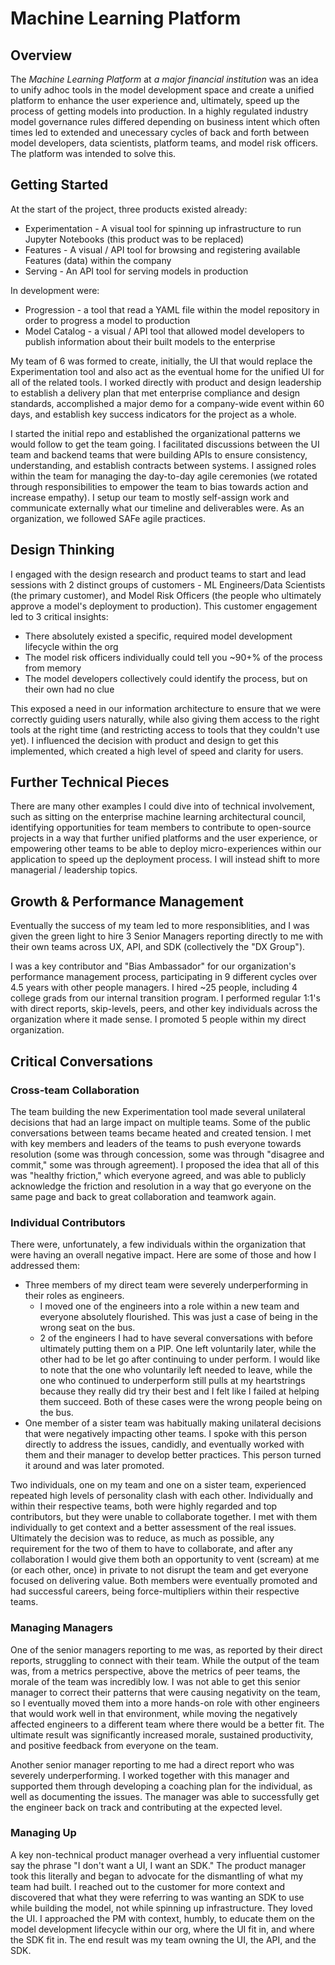 # Machine Learning Platform

## Overview

The _Machine Learning Platform_ at _a major financial institution_ was an idea to unify adhoc tools in the model development space and create a unified platform to enhance the user experience and, ultimately, speed up the process of getting models into production. In a highly regulated industry model governance rules differed depending on business intent which often times led to extended and unecessary cycles of back and forth between model developers, data scientists, platform teams, and model risk officers. The platform was intended to solve this.

## Getting Started

At the start of the project, three products existed already:

* Experimentation - A visual tool for spinning up infrastructure to run Jupyter Notebooks (this product was to be replaced)
* Features - A visual / API tool for browsing and registering available Features (data) within the company
* Serving - An API tool for serving models in production

In development were:
* Progression - a tool that read a YAML file within the model repository in order to progress a model to production
* Model Catalog - a visual / API tool that allowed model developers to publish information about their built models to the enterprise

My team of 6 was formed to create, initially, the UI that would replace the Experimentation tool and also act as the eventual home for the unified UI for all of the related tools. I worked directly with product and design leadership to establish a delivery plan that met enterprise compliance and design standards, accomplished a major demo for a company-wide event within 60 days, and establish key success indicators for the project as a whole.

I started the initial repo and established the organizational patterns we would follow to get the team going. I facilitated discussions between the UI team and backend teams that were building APIs to ensure consistency, understanding, and establish contracts between systems. I assigned roles within the team for managing the day-to-day agile ceremonies (we rotated through responsibilities to empower the team to bias towards action and increase empathy). I setup our team to mostly self-assign work and communicate externally what our timeline and deliverables were. As an organization, we followed SAFe agile practices.

## Design Thinking

I engaged with the design research and product teams to start and lead sessions with 2 distinct groups of customers - ML Engineers/Data Scientists (the primary customer), and Model Risk Officers (the people who ultimately approve a model's deployment to production). This customer engagement led to 3 critical insights:

* There absolutely existed a specific, required model development lifecycle within the org
* The model risk officers individually could tell you ~90+% of the process from memory
* The model developers collectively could identify the process, but on their own had no clue

This exposed a need in our information architecture to ensure that we were correctly guiding users naturally, while also giving them access to the right tools at the right time (and restricting access to tools that they couldn't use yet). I influenced the decision with product and design to get this implemented, which created a high level of speed and clarity for users.

## Further Technical Pieces

There are many other examples I could dive into of technical involvement, such as sitting on the enterprise machine learning architectural council, identifying opportunities for team members to contribute to open-source projects in a way that further unified platforms and the user experience, or empowering other teams to be able to deploy micro-experiences within our application to speed up the deployment process. I will instead shift to more managerial / leadership topics.

## Growth & Performance Management

Eventually the success of my team led to more responsiblities, and I was given the green light to hire 3 Senior Managers reporting directly to me with their own teams across UX, API, and SDK (collectively the "DX Group").

I was a key contributor and "Bias Ambassador" for our organization's performance management process, participating in 9 different cycles over 4.5 years with other people managers. I hired ~25 people, including 4 college grads from our internal transition program. I performed regular 1:1's with direct reports, skip-levels, peers, and other key individuals across the organization where it made sense. I promoted 5 people within my direct organization.

## Critical Conversations

### Cross-team Collaboration

The team building the new Experimentation tool made several unilateral decisions that had an large impact on multiple teams. Some of the public conversations between teams became heated and created tension. I met with key members and leaders of the teams to push everyone towards resolution (some was through concession, some was through "disagree and commit," some was through agreement). I proposed the idea that all of this was "healthy friction," which everyone agreed, and was able to publicly acknowledge the friction and resolution in a way that go everyone on the same page and back to great collaboration and teamwork again.

### Individual Contributors

There were, unfortunately, a few individuals within the organization that were having an overall negative impact. Here are some of those and how I addressed them:

* Three members of my direct team were severely underperforming in their roles as engineers.
  * I moved one of the engineers into a role within a new team and everyone absolutely flourished. This was just a case of being in the wrong seat on the bus.
  * 2 of the engineers I had to have several conversations with before ultimately putting them on a PIP. One left voluntarily later, while the other had to be let go after continuing to under perform. I would like to note that the one who voluntarily left needed to leave, while the one who continued to underperform still pulls at my heartstrings because they really did try their best and I felt like I failed at helping them succeed. Both of these cases were the wrong people being on the bus.
* One member of a sister team was habitually making unilateral decisions that were negatively impacting other teams. I spoke with this person directly to address the issues, candidly, and eventually worked with them and their manager to develop better practices. This person turned it around and was later promoted.

Two individuals, one on my team and one on a sister team, experienced repeated high levels of personality clash with each other. Individually and within their respective teams, both were highly regarded and top contributors, but they were unable to collaborate together. I met with them individually to get context and a better assessment of the real issues. Ultimately the decision was to reduce, as much as possible, any requirement for the two of them to have to collaborate, and after any collaboration I would give them both an opportunity to vent (scream) at me (or each other, once) in private to not disrupt the team and get everyone focused on delivering value. Both members were eventually promoted and had successful careers, being force-multipliers within their respective teams.

### Managing Managers

One of the senior managers reporting to me was, as reported by their direct reports, struggling to connect with their team. While the output of the team was, from a metrics perspective, above the metrics of peer teams, the morale of the team was incredibly low. I was not able to get this senior manager to correct their patterns that were causing negativity on the team, so I eventually moved them into a more hands-on role with other engineers that would work well in that environment, while moving the negatively affected engineers to a different team where there would be a better fit. The ultimate result was significantly increased morale, sustained productivity, and positive feedback from everyone on the team.

Another senior manager reporting to me had a direct report who was severely underperforming. I worked together with this manager and supported them through developing a coaching plan for the individual, as well as documenting the issues. The manager was able to successfully get the engineer back on track and contributing at the expected level.

### Managing Up

A key non-technical product manager overhead a very influential customer say the phrase "I don't want a UI, I want an SDK." The product manager took this literally and began to advocate for the dismantling of what my team had built. I reached out to the customer for more context and discovered that what they were referring to was wanting an SDK to use while building the model, not while spinning up infrastructure. They loved the UI. I approached the PM with context, humbly, to educate them on the model development lifecycle within our org, where the UI fit in, and where the SDK fit in. The end result was my team owning the UI, the API, and the SDK.
